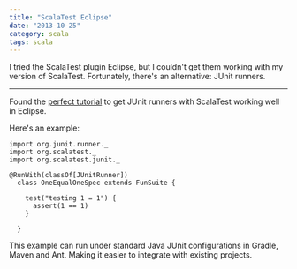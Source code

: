 ```yaml
---
title: "ScalaTest Eclipse"
date: "2013-10-25"
category: scala
tags: scala
---
```


I tried the ScalaTest plugin Eclipse, but I couldn't get them working with my version of ScalaTest. Fortunately, there's an alternative: JUnit runners.

---

Found the [perfect tutorial](http://www.valleyprogramming.com/blog/running-scalatest-unit-tests-eclipse-junit-scala) to get JUnit runners with ScalaTest working well in Eclipse.

Here's an example:

```
import org.junit.runner._
import org.scalatest._
import org.scalatest.junit._

@RunWith(classOf[JUnitRunner])
  class OneEqualOneSpec extends FunSuite {

    test("testing 1 = 1") {
      assert(1 == 1)
    }

  }
```

This example can run under standard Java JUnit configurations in Gradle, Maven and Ant. Making it easier to integrate with existing projects.
